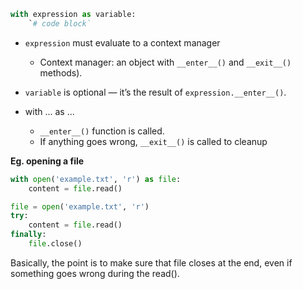 
```python
with expression as variable:
    `# code block`
```


- `expression` must evaluate to a context manager 
	- Context manager: an object with `__enter__()` and `__exit__()` methods).

- `variable` is optional — it’s the result of `expression.__enter__()`.

- with ... as ...
	- `__enter__()` function is called.
	- If anything goes wrong, `__exit__()` is called to cleanup


**Eg. opening a file**

```python
with open('example.txt', 'r') as file:
    content = file.read()
```

```python
file = open('example.txt', 'r')
try:
    content = file.read()
finally:
    file.close()
```


Basically, the point is to make sure that file closes at the end, even if something goes wrong during the read().